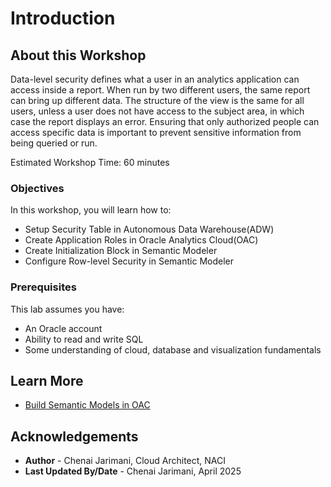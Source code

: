 # Introduction

## About this Workshop

Data-level security defines what a user in an analytics application can access inside a report. When run by two different users, the same report can bring up different data. The structure of the view is the same for all users, unless a user does not have access to the subject area, in which case the report displays an error. Ensuring that only authorized people can access specific data is important to prevent sensitive information from being queried or run.

Estimated Workshop Time: 60 minutes


  [](youtube:MrV_5PK9Rrw)

### Objectives

In this workshop, you will learn how to:

* Setup Security Table in Autonomous Data Warehouse(ADW)
* Create Application Roles in Oracle Analytics Cloud(OAC)
* Create Initialization Block in Semantic Modeler
* Configure Row-level Security in Semantic Modeler

### Prerequisites

This lab assumes you have:
* An Oracle account
* Ability to read and write SQL
* Some understanding of cloud, database and visualization fundamentals

## Learn More

* [Build Semantic Models in OAC](https://docs.oracle.com/en/cloud/paas/analytics-cloud/acmdg/create-and-build-your-model.html)

## Acknowledgements

* **Author** - Chenai Jarimani, Cloud Architect, NACI
* **Last Updated By/Date** - Chenai Jarimani, April 2025
